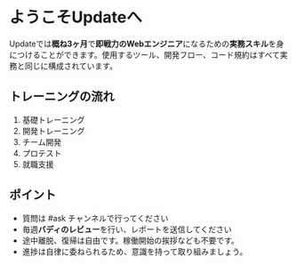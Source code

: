 # ようこそUpdateへ

Updateでは**概ね3ヶ月**で**即戦力のWebエンジニア**になるための**実務スキル**を身につけることができます。使用するツール、開発フロー、コード規約はすべて実務と同じに構成されています。

## トレーニングの流れ

1. 基礎トレーニング
2. 開発トレーニング
3. チーム開発
4. プロテスト
5. 就職支援

## ポイント

* 質問は \#ask チャンネルで行ってください
* 毎週**バディのレビュー**を行い、レポートを送信してください
* 途中離脱、復帰は自由です。稼働開始の挨拶なども不要です。
* 進捗は自律に委ねられるため、意識を持って取り組みましょう。



